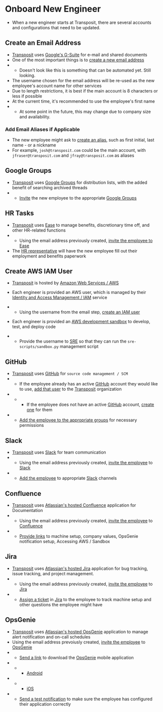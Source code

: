 # Onboard New Engineer
* When a new engineer starts at Transposit, there are several accounts and configurations that need to be updated.

## Create an Email Address
* [Transposit](https://www.transposit.com) uses [Google's G-Suite](https://gsuite.google.com/intl/en_ca/) for e-mail and shared documents
* One of the most important things is to [create a new email address](https://console.transposit.com/mc/t/transposit/actions/create_transposit_email)
* * Doesn't look like this is something that can be automated yet. Still looking.
* The username chosen for the email address will be re-used as the new employee's account name for other services
* Due to length restrictions, it is best if the main account is 8 characters or less if possible
* At the current time, it's recommended to use the employee's first name
* * At some point in the future, this may change due to company size and availability.

### Add Email Aliases if Applicable
* The new employee might ask to [create an alias](https://console.transposit.com/mc/t/transposit/actions/add_transposit_email_alias), such as first initial, last name - or a nickname
* For example, `josh@transposit.com` could be the main account, with `jfraser@transposit.com` and `jfray@transposit.com` as aliases

## Google Groups
* [Transposit](https://www.transposit.com) uses [Google Groups](https://support.google.com/a/users/answer/9304805?hl=en) for distribution lists, with the added benefit of searching archived threads
* * [Invite](https://console.transposit.com/mc/t/transposit/actions/invite_user_to_google_groups) the new employee to the appropriate [Google Groups](https://support.google.com/a/users/answer/9304805?hl=en)

## HR Tasks
* [Transposit](https://www.transposit.com) uses [Ease](https://www.ease.com) to manage benefits, discretionary time off, and other HR-related functions
* * Using the email address previously created, [invite the employee to Ease](https://www.transposit.com)
* The [HR representative](mailto:hr@transposit.com) will have the new employee fill out their employment and benefits paperwork

## Create AWS IAM User
* [Transposit](https://www.transposit.com) is hosted by [Amazon Web Services / AWS](https://aws.amazon.com)
* Each engineer is provided an AWS user, which is managed by their [Identity and Access Management / IAM](https://www.amazonaws.cn/en/iam/) service
* * Using the username from the email step, [create an IAM user](https://console.transposit.com/mc/t/transposit/actions/create_iam_user)

* Each engineer is provided an [AWS development sandbox](https://transposit.atlassian.net/wiki/spaces/DEV/pages/310706177/Sandbox+AWS+Accounts) to develop, test, and deploy code
* * Provide the username to [SRE](mailto:sre@transposit.com) so that they can run the `sre-scripts/sandbox.py` management script

## GitHub
* [Transposit](https://www.transposit.com) uses [GitHub](https://www.github.com) for `source code management / SCM`
* * If the employee already has an active [GitHub](https://www.github.com) account they would like to use, [add that user](https://console.transposit.com/mc/t/transposit/actions/add_github_user_to_transposit) to the [Transposit](https://www.github.com/transposit) organization
* * * If the employee does not have an active [GitHub](https://www.github.com) account, [create one](https://console.transposit.com/mc/t/transposit/actions/create_github_user) for them
* * [Add the employee to the appropriate groups](https://console.transposit.com/mc/t/transposit/actions/add_github_user_to_groups) for necessary permissions

## Slack
* [Transposit](https://www.transposit.com) uses [Slack](https://www.slack.com) for team communication
* * Using the email address previously created, [invite the employee](https://console.transposit.com/mc/t/transposit/actions/invite_user_to_slack) to [Slack](https://www.slack.com)
* * [Add the employee](https://console.transposit.com/mc/t/transposit/actions/add_slack_user_to_channels) to appropriate [Slack](https://www.slack.com) channels

## Confluence
* [Transposit](https://www.transposit.com) uses [Atlassian's hosted Confluence](https://www.atlassian.com/software/confluence) application for Documentation
* * Using the email address previously created, [invite the employee](https://console.transposit.com/mc/t/transposit/actions/invite_user_to_confluence) to [Confluence](https://www.atlassian.com/software/confluence)
* * [Provide links](https://console.transposit.com/mc/t/transposit/actions/send_confluence_links) to machine setup, company values, OpsGenie notification setup, Accessing AWS / Sandbox

## Jira
* [Transposit](https://www.transposit.com) uses [Atlassian's hosted Jira](https://www.atlassian.com/software/jira) application for bug tracking, issue tracking, and project management.
* * Using the email address previously created, [invite the employee](https://console.transposit.com/mc/t/transposit/actions/invite_user_to_jira) to [Jira](https://www.atlassian.com/software/jira)
* * [Assign a ticket](https://console.transposit.com/mc/t/transposit/actions/assign_jira_ticket_for_onboarding) in [Jira](https://www.atlassian.com/software/jira) to the employee to track machine setup and other questions the employee might have

## OpsGenie
* [Transposit](https://www.transposit.com) uses [Atlassian's hosted OpsGenie](https://www.atlassian.com/software/opsgenie) application to manage alert notification and on-call schedules
* Using the email address prevoiusly created, [invite the employee](https://console.transposit.com/mc/t/transposit/actions/invite_user_to_opsgenie) to [OpsGenie](https://www.atlassian.com/software/opsgenie)
* * [Send a link](https://console.transposit.com/mc/t/transposit/actions/send_opsgenie_download_links) to download the [OpsGenie](https://www.atlassian.com/software/opsgenie) mobile application
* * * [Android](https://play.google.com/store/apps/details?id=com.ifountain.opsgenie&hl=en_US)
* * * [iOS](https://apps.apple.com/us/app/opsgenie/id528590328)
* * [Send a test notification](https://console.transposit.com/mc/t/transposit/actions/send_opsgenie_test_notification) to make sure the employee has configured their application correctly